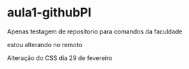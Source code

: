 # aula1-githubPI
Apenas testagem de repositorio para comandos da faculdade

estou alterando no remoto

Alteração do CSS dia 29 de fevereiro


